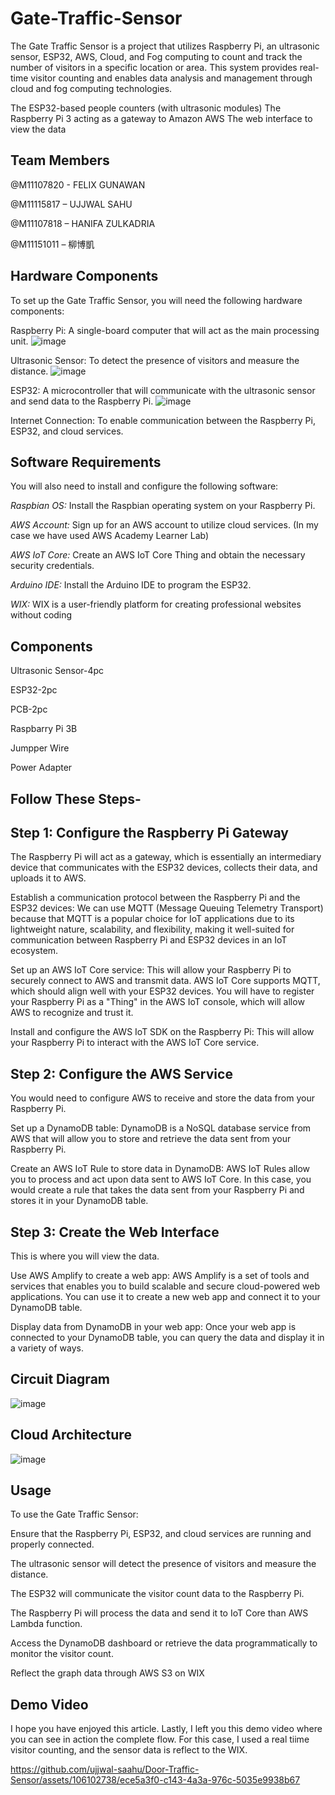 # Gate-Traffic-Sensor
The Gate Traffic Sensor is a project that utilizes Raspberry Pi, an ultrasonic sensor, ESP32, AWS, Cloud, and Fog computing to count and track the number of visitors in a specific location or area. This system provides real-time visitor counting and enables data analysis and management through cloud and fog computing technologies.

The ESP32-based people counters (with ultrasonic modules)
The Raspberry Pi 3 acting as a gateway to Amazon AWS
The web interface to view the data

## Team Members
@M11107820 - FELIX GUNAWAN​

@M11115817 – UJJWAL SAHU​

@M11107818 – HANIFA ZULKADRIA​

@M11151011 – 柳博凱

## Hardware Components
To set up the Gate Traffic Sensor, you will need the following hardware components:

Raspberry Pi: A single-board computer that will act as the main processing unit.
![image](https://github.com/ujjwal-saahu/Visitor-Counting-System-/assets/106102738/6205559a-975e-41d4-a79b-3aebf232632e)


Ultrasonic Sensor: To detect the presence of visitors and measure the distance.
![image](https://github.com/ujjwal-saahu/Visitor-Counting-System-/assets/106102738/166ff912-5556-45fd-a3c7-9598b9421703)


ESP32: A microcontroller that will communicate with the ultrasonic sensor and send data to the Raspberry Pi.
![image](https://github.com/ujjwal-saahu/Visitor-Counting-System-/assets/106102738/35a46551-4042-42a1-ac2e-b1472016bc95)


Internet Connection: To enable communication between the Raspberry Pi, ESP32, and cloud services.

## Software Requirements
You will also need to install and configure the following software:

*Raspbian OS:* Install the Raspbian operating system on your Raspberry Pi.

*AWS Account:* Sign up for an AWS account to utilize cloud services. (In my case we have used AWS Academy Learner Lab)

*AWS IoT Core:* Create an AWS IoT Core Thing and obtain the necessary security credentials.

*Arduino IDE:* Install the Arduino IDE to program the ESP32.

*WIX:* WIX is a user-friendly platform for creating professional websites without coding


## Components

Ultrasonic Sensor-4pc

ESP32-2pc

PCB-2pc

Raspbarry Pi 3B

Jumpper Wire

Power Adapter


## Follow These Steps-

## Step 1: Configure the Raspberry Pi Gateway

The Raspberry Pi will act as a gateway, which is essentially an intermediary device that communicates with the ESP32 devices, collects their data, and uploads it to AWS.

Establish a communication protocol between the Raspberry Pi and the ESP32 devices: We can use MQTT (Message Queuing Telemetry Transport) because that  MQTT is a popular choice for IoT applications due to its lightweight nature, scalability, and flexibility, making it well-suited for communication between Raspberry Pi and ESP32 devices in an IoT ecosystem.

Set up an AWS IoT Core service: This will allow your Raspberry Pi to securely connect to AWS and transmit data. AWS IoT Core supports MQTT, which should align well with your ESP32 devices. You will have to register your Raspberry Pi as a "Thing" in the AWS IoT console, which will allow AWS to recognize and trust it.

Install and configure the AWS IoT SDK on the Raspberry Pi: This will allow your Raspberry Pi to interact with the AWS IoT Core service.


## Step 2: Configure the AWS Service

You would need to configure AWS to receive and store the data from your Raspberry Pi.

Set up a DynamoDB table: DynamoDB is a NoSQL database service from AWS that will allow you to store and retrieve the data sent from your Raspberry Pi.

Create an AWS IoT Rule to store data in DynamoDB: AWS IoT Rules allow you to process and act upon data sent to AWS IoT Core. In this case, you would create a rule that takes the data sent from your Raspberry Pi and stores it in your DynamoDB table.

## Step 3: Create the Web Interface

This is where you will view the data.

Use AWS Amplify to create a web app: AWS Amplify is a set of tools and services that enables you to build scalable and secure cloud-powered web applications. You can use it to create a new web app and connect it to your DynamoDB table.

Display data from DynamoDB in your web app: Once your web app is connected to your DynamoDB table, you can query the data and display it in a variety of ways. 


## Circuit Diagram
![image](https://github.com/ujjwal-saahu/Visitor-Counting-System-/assets/106102738/c827a0dd-5df3-4198-9429-66158e5d94c0)

## Cloud Architecture
![image](https://github.com/ujjwal-saahu/Visitor-Counting-System-/assets/106102738/ad6a7102-f9fd-48a8-9104-d83f3730f58c)



## Usage
To use the Gate Traffic Sensor:

Ensure that the Raspberry Pi, ESP32, and cloud services are running and properly connected.

The ultrasonic sensor will detect the presence of visitors and measure the distance.

The ESP32 will communicate the visitor count data to the Raspberry Pi.

The Raspberry Pi will process the data and send it to IoT Core than AWS Lambda function.

Access the DynamoDB dashboard or retrieve the data programmatically to monitor the visitor count.

Reflect the graph data through AWS S3 on WIX 

## Demo Video
I hope you have enjoyed this article. Lastly, I left you this demo video where you can see in action the complete flow. For this case, I used a real tiime visitor counting, and the sensor data is reflect to the WIX.

https://github.com/ujjwal-saahu/Door-Traffic-Sensor/assets/106102738/ece5a3f0-c143-4a3a-976c-5035e9938b67

